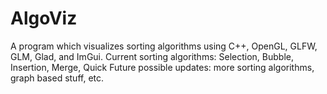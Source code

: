 # AlgoViz
A program which visualizes sorting algorithms using C++, OpenGL, GLFW, GLM, Glad, and ImGui.
Current sorting algorithms: Selection, Bubble, Insertion, Merge, Quick
Future possible updates: more sorting algorithms, graph based stuff, etc.
